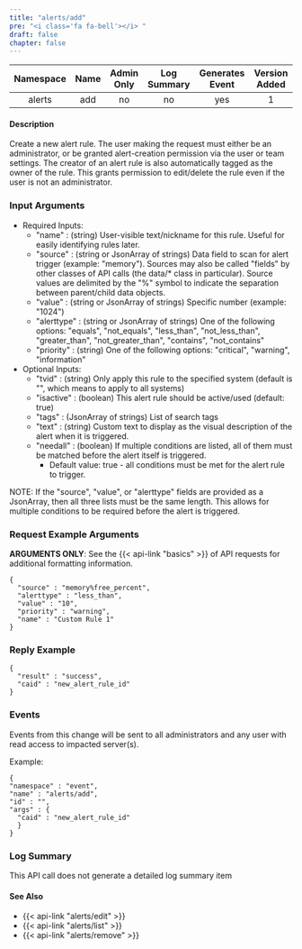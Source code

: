 ```yaml
---
title: "alerts/add"
pre: "<i class='fa fa-bell'></i> "
draft: false
chapter: false
---
```


| Namespace | Name | Admin Only | Log Summary | Generates Event | Version Added
|:----------------:|:--------:|:--------:|:--------:|:--------:|:---:|
| alerts | add | no | no | yes | 1 |

#### Description
Create a new alert rule. The user making the request must either be an administrator, or be granted alert-creation permission via the user or team settings. The creator of an alert rule is also automatically tagged as the owner of the rule. This grants permission to edit/delete the rule even if the user is not an administrator.

### Input Arguments
* Required Inputs:
   * "name" : (string) User-visible text/nickname for this rule. Useful for easily identifying rules later.
   * "source" : (string or JsonArray of strings) Data field to scan for alert trigger (example: "memory"). Sources may also be called "fields" by other classes of API calls (the data/* class in particular). Source values are delimited by the "%" symbol to indicate the separation between parent/child data objects.
   * "value" : (string or JsonArray of strings) Specific number (example: "1024")
   * "alerttype" : (string or JsonArray of strings) One of the following options: "equals", "not_equals", "less_than", "not_less_than", "greater_than", "not_greater_than", "contains", "not_contains"
   * "priority" : (string) One of the following options: "critical", "warning", "information"
* Optional Inputs:
   * "tvid" : (string) Only apply this rule to the specified system (default is "", which means to apply to all systems)
   * "isactive" : (boolean) This alert rule should be active/used (default: true)
   * "tags" : (JsonArray of strings) List of search tags
   * "text" : (string) Custom text to display as the visual description of the alert when it is triggered.
   * "needall" : (boolean) If multiple conditions are listed, all of them must be matched before the alert itself is triggered.
      * Default value: true - all conditions must be met for the alert rule to trigger.

NOTE: If the "source", "value", or "alerttype" fields are provided as a JsonArray, then all three lists must be the same length. This allows for multiple conditions to be required before the alert is triggered.

### Request Example Arguments
**ARGUMENTS ONLY**: See the {{< api-link "basics" >}} of API requests for additional formatting information.

```
{
  "source" : "memory%free_percent",
  "alerttype" : "less_than",
  "value" : "10",
  "priority" : "warning",
  "name" : "Custom Rule 1"
}
```

### Reply Example
```
{
  "result" : "success",
  "caid" : "new_alert_rule_id"
}
```

### Events
Events from this change will be sent to all administrators and any user with read access to impacted server(s). 

Example:
```
{
"namespace" : "event",
"name" : "alerts/add",
"id" : "",
"args" : {
  "caid" : "new_alert_rule_id"
  }
}
```

### Log Summary
This API call does not generate a detailed log summary item


#### See Also
* {{< api-link "alerts/edit" >}}
* {{< api-link "alerts/list" >}}
* {{< api-link "alerts/remove" >}}
